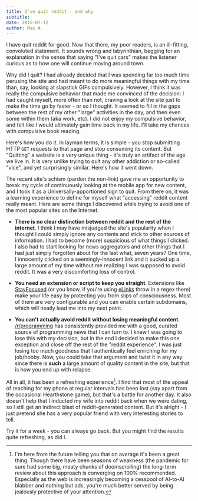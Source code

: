 ```yaml
---
title: I've quit reddit - and why
subtitle: 
date: 2015-07-12
author: Max A
---
```

<section>

<span class="newthought">I have quit reddit for good.</span> Now that there, my poor readers, is an ill-fitting, convoluted statement. It sounds wrong and labyrinthian, begging for an explanation in the sense that saying "I've quit cars" makes the listener curious as to how one will continue moving around town.


Why did I quit? I had already decided that I was spending far too much time perusing the site and had meant to do more meaningful things with my time than, say, looking at slapstick GIFs compulsively. However, I think it was really the compulsive behavior that made me convinced of the decision: I had caught myself, more often than not, craving a look at the site just to make the time go by faster - or so I thought. It seemed to fill in the gaps between the rest of my other "large" activities in the day, and then even some within them (aka work, etc). I did not enjoy my compulsive behavior, and felt like I would ultimately gain time back in my life. I'll take my chances with compulsive book reading.


Here's how you do it. In layman terms, it is simple - you stop submitting HTTP `GET` requests to that page and stop consuming its content. But "Quitting" a website is a very unique thing - it's truly an artifact of the age we live in. It is very unlike trying to quit any other addiction or so-called "vice", and yet surprisingly similar. Here's how it went down.

</section>

<section>
<span class="newthought">The recent site's schism</span> (pardon the non-link) gave me an opportunity to break my cycle of continuously looking at the mobile app for new content, and I took it as a Universally-apportioned sign to quit. From there on, it was a learning experience to define for myself what "accessing" reddit content really meant. Here are some things I discovered while trying to avoid one of the most popular sites on the Internet.

- **There is no clear distinction between reddit and the rest of the internet**. I think I may have misjudged the site's popularity when I thought I could simply ignore any contents and stick to other sources of information. I had to become (more) suspicious of what things I clicked. I also had to start looking for news aggregators and other things that I had just simply forgotten about for the last what, seven years? One time, I innocently clicked on a seemingly-innocent link and it sucked up a large amount of my time without me realizing I was supposed to avoid reddit. It was a very discomforting loss of control.

- **You need an extension or script to keep you straight**. Extensions like [StayFocused](https://www.google.com/url?sa=t&rct=j&q=&esrc=s&source=web&cd=2&cad=rja&uact=8&ved=0CCYQFjAB&url=https%3A%2F%2Fchrome.google.com%2Fwebstore%2Fdetail%2Fstayfocusd%2Flaankejkbhbdhmipfmgcngdelahlfoji%3Fhl%3Den&ei=0HCiVbX6Cobu-QGTqoioAw&usg=AFQjCNGBpwCkBI5H1O_wTBodmT79QFzbRg&sig2=d40pVBw5bc-lmmUp5mofYQ) (or you know, if you're using [eLinks](http://elinks.or.cz/) throw in a regex there) make your life easy by protecting you from slips of consciousness. Most of them are very configurable and you can enable certain subdomains, which will neatly lead me into my next point.

- **You can't actually avoid reddit without losing meaningful content**. [/r/programming](https://www.reddit.com/r/programming) has consistently provided me with a good, curated source of programming news that I can turn to. I knew I was going to lose this with my decision, but in the end I decided to make this one exception and close off the rest of the "reddit experience". I was just losing too much goodness that I authentically feel enriching for my job/hobby. Now, you could take that argument and twist it in any way since there is **such** a large amount of quality content in the site, but that is how you end up with relapse.

All in all, it has been a refreshing experience[^update]. I find that most of the appeal of reaching for my phone at regular intervals has been lost (say apart from the occasional Hearthstone game), but that's a battle for another day. It also doesn't help that I inducted my wife into reddit back when we were dating, so I still get an indirect blast of reddit-generated content. But it's alright - I just pretend she has a very popular friend with very interesting stories to tell.

[^update]:
    I'm here from the future telling you that on average it's been a great thing. Though there have been seasons of weakness (the pandemic for sure had some big, meaty chunks of doomscrolling) the long-term review about this approach is converging on 100% recommended. Especially as the web is increasingly becoming a cesspool of AI-to-AI blabber and nothing but ads, you're much better served by being jealously protective of your attention.

Try it for a week - you can always go back. But you might find the results quite refreshing, as did I.

</section>
